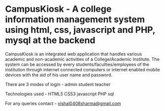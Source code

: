 # CampusKiosk - A college information management system using html, css, javascript and PHP, mysql at the backend

CampusKiosk is an integrated web application that handles various 
academic and non-academic activities of a College/Academic Institute. 
The system can be accessed by every students/faculties/employees of 
the institution through internet connected computers or internet enabled 
mobile devices with the aid of his user name and password. 

There are 3 modes of login -
admin
student 
teacher

Technologies used -
HTML5
CSS3
javascript
PHP
sql



For any queries contact -
vishal0408sharma@gmail.com
